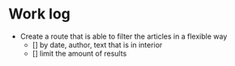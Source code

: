 # Work log

- Create a route that is able to filter the articles
in a flexible way
  - [] by date, author, text that is in interior
  - [] limit the amount of results